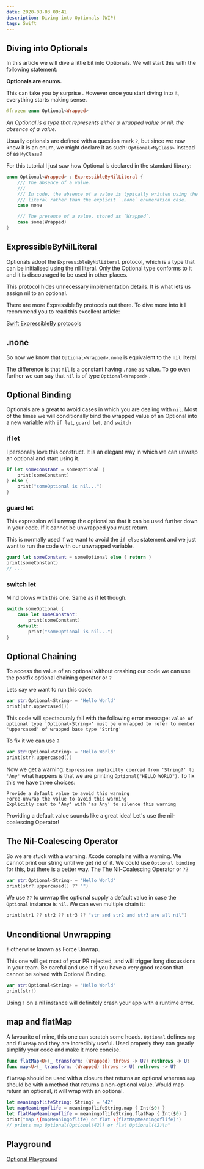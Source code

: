 ```yaml
---
date: 2020-08-03 09:41
description: Diving into Optionals (WIP)
tags: Swift
---
```


## Diving into Optionals

In this article we will dive a little bit into Optionals. We will start this with the following statement:

**Optionals are enums.**

This can take you by surprise . However once you start diving into it, everything starts making sense.

```swift 
@frozen enum Optional<Wrapped>
```

*An Optional is a type that represents either a wrapped value or nil, the absence of a value.*

Usually optionals are defined with a question mark `?`, but since we now know it is an enum, we might declare it as such: `Optional<MyClass>` instead of as `MyClass?`

For this tutorial I just saw how Optional is declared in the standard library:

```swift
enum Optional<Wrapped> : ExpressibleByNilLiteral {
    /// The absence of a value.
    ///
    /// In code, the absence of a value is typically written using the `nil`
    /// literal rather than the explicit `.none` enumeration case.
    case none

    /// The presence of a value, stored as `Wrapped`.
    case some(Wrapped)
}
```

## ExpressibleByNilLiteral
Optionals adopt the `ExpressibleByNilLiteral` protocol, which is a type that can be initialised using the nil literal. Only the Optional type conforms to it and it is discouraged to be used in other places.

This protocol hides unnecessary implementation details. It is what lets us assign nil to an optional. 

There are more ExpressibleBy protocols out there. To dive more into it I recommend you to read this excellent article: 

[Swift ExpressibleBy protocols](https://swiftrocks.com/swift-expressibleby-protocols-how-they-work-internally-in-the-compiler.html)

## .none

So now we know that `Optional<Wrapped>.none` is equivalent to the `nil` literal. 

The difference is that `nil` is a constant having `.none` as value. To go even further we can say that `nil` is of type `Optional<Wrapped>` . 

## Optional Binding
Optionals are a great to avoid cases in which you are dealing with `nil`. Most of the times we will conditionally bind the wrapped value of an Optional into a new variable with 
`if let`, `guard let`, and `switch`


### if let
I personally love this construct. It is an elegant way in which we can unwrap an optional and start using it.
```swift
if let someConstant = someOptional {
    print(someConstant) 
} else {
    print("someOptional is nil...")
}
```

### guard let
This expression will unwrap the optional so that it can be used further down in your code. If it cannot be unwrapped you must return.

This is normally used if we want to avoid the `if else` statement and we just want to run the code with our unwrapped variable.

```swift
guard let someConstant = someOptional else { return }
print(someConstant)
// ...
```

### switch let
Mind blows with this one. Same as if let though.

```swift
switch someOptional {
    case let someConstant:
        print(someConstant)
    default:
        print("someOptional is nil...")
}
```

##  Optional Chaining

To access the value of an optional without crashing our code we can use the postfix optional chaining operator or `?`

Lets say we want to run this code:

```swift
var str:Optional<String> = "Hello World"
print(str.uppercased())
```

This code will spectacuraly fail with the following error message: `Value of optional type 'Optional<String>' must be unwrapped to refer to member 'uppercased' of wrapped base type 'String'`

To fix it we can use `?`
```swift
var str:Optional<String> = "Hello World"
print(str?.uppercased())
```

Now we get a warning: `Expression implicitly coerced from 'String?' to 'Any'` what happens is that we are printing `Optional("HELLO WORLD")`. To fix this we have three choices:

    Provide a default value to avoid this warning
    Force-unwrap the value to avoid this warning
    Explicitly cast to 'Any' with 'as Any' to silence this warning
    
Providing a default value sounds like a great idea! Let's use the nil-coalescing Operator!

## The Nil-Coalescing Operator

So we are stuck with a warning. Xcode complains with a warning. We cannot print our string until we get rid of it. We could use `Optional binding` for this, but there is a better way. The The Nil-Coalescing Operator or `??`

```swift
var str:Optional<String> = "Hello World"
print(str?.uppercased() ?? "")
```

We use `??` to unwrap the optional supply a default value in case the `Optional` instance is `nil`. We can even multiple chain it:

```swift
print(str1 ?? str2 ?? str3 ?? "str and str2 and str3 are all nil")
```

##  Unconditional Unwrapping

`!` otherwise known as Force Unwrap. 

This one will get most of your PR rejected, and will trigger long discussions in your team. Be careful and use it if you have a very good reason that cannot be solved with Optional Binding.

```swift
var str:Optional<String> = "Hello World"
print(str!)
```

Using `!` on a nil instance will definitely crash your app with a runtime error.

##  map and flatMap

A favourite of mine, this one can scratch some heads. `Optional` defines `map` and `flatMap` and they are incredibly useful. Used properly they can greatly simplify your code and make it more concise.
```swift
func flatMap<U>(_ transform: (Wrapped) throws -> U?) rethrows -> U?
func map<U>(_ transform: (Wrapped) throws -> U) rethrows -> U?
```

`flatMap` should be used with a closure that returns an optional whereas `map` should be with a method that returns a non-optional value. Would map return an optional, it will wrap with an optional.

```swift
let meaningoflifeString: String? = "42"
let mapMeaningoflife = meaningoflifeString.map { Int($0) }
let flatMapMeaningoflife = meaningoflifeString.flatMap { Int($0) }
print("map \(mapMeaningoflife) or flat \(flatMapMeaningoflife)")
// prints map Optional(Optional(42)) or flat Optional(42)\n"
```


## Playground

[Optional Playground](https://github.com/seviu/swiftdaddy/tree/master/Playgrounds/Optional.playground)

